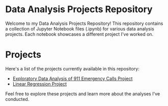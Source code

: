 <h1>Data Analysis Projects Repository</h1>

<p>Welcome to my Data Analysis Projects Repository! This repository contains a collection of Jupyter Notebook files (.ipynb) for various data analysis projects. Each notebook showcases a different project I've worked on.</p>

<h1>Projects</h1>

Here's a list of the projects currently available in this repository:

 - [Exploratory Data Analysis of 911 Emergency Calls Project](Exploratory%20Data%20Analysis%20of%20911%20Emergency%20Calls%20Project.ipynb)
 - [Linear Regression Project](Linear%20Regression%20Project.ipynb)

Feel free to explore these projects and learn more about the analyses I've conducted.

